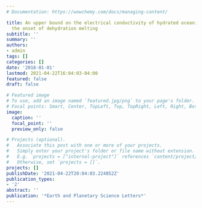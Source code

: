 ```yaml
---
# Documentation: https://wowchemy.com/docs/managing-content/

title: An upper bound on the electrical conductivity of hydrated oceanic mantle at
  the onset of dehydration melting
subtitle: ''
summary: ''
authors:
- admin
tags: []
categories: []
date: '2018-01-01'
lastmod: 2021-04-22T16:04:03-04:00
featured: false
draft: false

# Featured image
# To use, add an image named `featured.jpg/png` to your page's folder.
# Focal points: Smart, Center, TopLeft, Top, TopRight, Left, Right, BottomLeft, Bottom, BottomRight.
image:
  caption: ''
  focal_point: ''
  preview_only: false

# Projects (optional).
#   Associate this post with one or more of your projects.
#   Simply enter your project's folder or file name without extension.
#   E.g. `projects = ["internal-project"]` references `content/project/deep-learning/index.md`.
#   Otherwise, set `projects = []`.
projects: []
publishDate: '2021-04-22T20:04:03.224852Z'
publication_types:
- '2'
abstract: ''
publication: '*Earth and Planetary Science Letters*'
---
```

